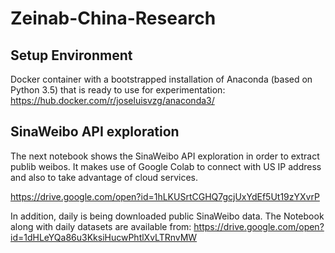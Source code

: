 # Zeinab-China-Research

## Setup Environment ##

Docker container with a bootstrapped installation of Anaconda (based on Python 3.5) that is ready to use for experimentation:
https://hub.docker.com/r/joseluisvzg/anaconda3/

## SinaWeibo API exploration ##

The next notebook shows the SinaWeibo API exploration in order to extract publib weibos. It makes use of Google Colab to connect with US IP address and also to take advantage of cloud services.

https://drive.google.com/open?id=1hLKUSrtCGHQ7gcjUxYdEf5Ut19zYXvrP


In addition, daily is being downloaded public SinaWeibo data. The Notebook along with daily datasets are available from: https://drive.google.com/open?id=1dHLeYQa86u3KksiHucwPhtlXvLTRnvMW
